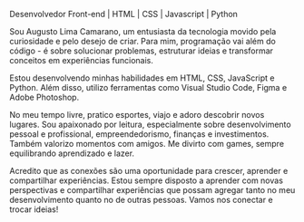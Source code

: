 <p>
  Desenvolvedor Front-end | HTML | CSS | Javascript | Python
</p>
<p>
  Sou Augusto Lima Camarano, um entusiasta da tecnologia movido pela curiosidade e pelo desejo de criar. Para mim, programação vai além do código - é sobre solucionar problemas, estruturar ideias e transformar conceitos em experiências funcionais.
</p>
<p>
  Estou desenvolvendo minhas habilidades em HTML, CSS, JavaScript e Python. Além disso, utilizo ferramentas como Visual Studio Code, Figma e Adobe Photoshop.
</p>
<p>
  No meu tempo livre, pratico esportes, viajo e adoro descobrir novos lugares. Sou apaixonado por leitura, especialmente sobre desenvolvimento pessoal e profissional, empreendedorismo, finanças e investimentos. Também valorizo momentos com amigos. Me divirto com games, sempre equilibrando aprendizado e lazer.
</p>
<p>
  Acredito que as conexões são uma oportunidade para crescer, aprender e compartilhar experiências. Estou sempre disposto a aprender com novas perspectivas e compartilhar experiências que possam agregar tanto no meu desenvolvimento quanto no de outras pessoas. Vamos nos conectar e trocar ideias!
</p>







